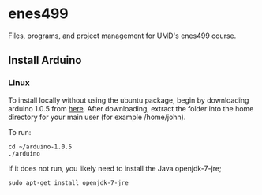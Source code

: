 enes499
=======

Files, programs, and project management for UMD's enes499 course.

## Install Arduino

### Linux

To install locally without using the ubuntu package, begin by downloading arduino 1.0.5 from [here](http://arduino.cc/en/Main/Software).
After downloading, extract the folder into the home directory for your main user (for example /home/john).

To run:

    cd ~/arduino-1.0.5
    ./arduino

If it does not run, you likely need to install the Java openjdk-7-jre;

    sudo apt-get install openjdk-7-jre

